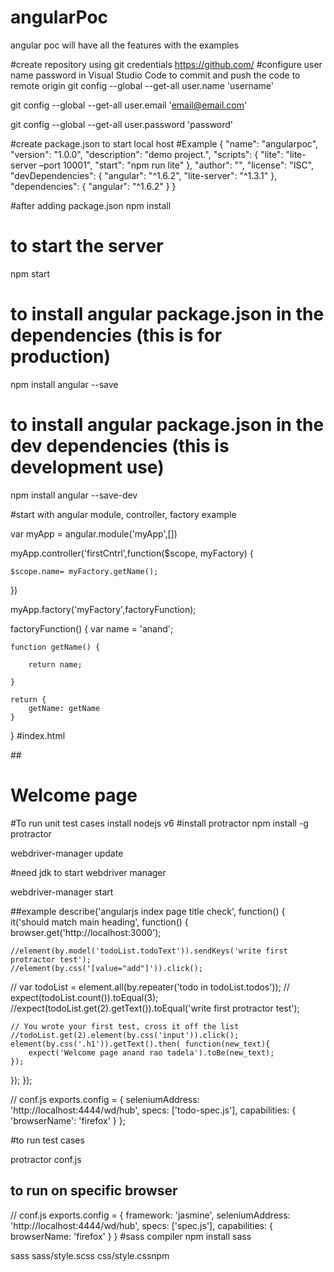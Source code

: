 # angularPoc
angular poc will have all the features with the examples 

#create repository using git credentials
https://github.com/
#configure user name password in Visual Studio Code to commit and push the code to remote origin
git config --global --get-all user.name 'username'

git config --global --get-all user.email 'email@email.com'

git config --global --get-all user.password  'password'

#create package.json to start local host
#Example
{
  "name": "angularpoc",
  "version": "1.0.0",
  "description": "demo project.",
  "scripts": {
    "lite": "lite-server –port 10001",
    "start": "npm run lite"
  },
  "author": "",
  "license": "ISC",
  "devDependencies": {
    "angular": "^1.6.2",
    "lite-server": "^1.3.1"
  },
  "dependencies": {
    "angular": "^1.6.2"
  }
}

#after adding package.json 
npm install

# to start the server 
npm start

# to install angular package.json in the dependencies (this is for production)

npm install angular --save 

# to install angular package.json in the dev dependencies (this is development use)

npm install angular --save-dev

#start with angular module, controller, factory example

var myApp = angular.module('myApp',[])

myApp.controller('firstCntrl',function($scope, myFactory) {

    $scope.name= myFactory.getName();

})

myApp.factory('myFactory',factoryFunction);

factoryFunction() {
    var name = 'anand';

    function getName() {

        return name;

    } 

    return {
        getName: getName
    }
}
#index.html
<!doctype html>
##<html ng-app="myApp">
     <script src="node_modules/angular/angular.js"></script>
    <body>
        <h1 ng-controller="firstCntrl">Welcome page <span ng-bind='name'></span></h1>
    </body>
    </html>

#To run unit test cases
install nodejs v6
#install protractor
npm install -g protractor

webdriver-manager update

#need jdk to start webdriver manager

webdriver-manager start

##example 
describe('angularjs index page title check', function() {
  it('should match main heading', function() {
    browser.get('http://localhost:3000');

    //element(by.model('todoList.todoText')).sendKeys('write first protractor test');
    //element(by.css('[value="add"]')).click();

   // var todoList = element.all(by.repeater('todo in todoList.todos'));
   // expect(todoList.count()).toEqual(3);
    //expect(todoList.get(2).getText()).toEqual('write first protractor test');

    // You wrote your first test, cross it off the list
    //todoList.get(2).element(by.css('input')).click();
    element(by.css('.h1')).getText().then( function(new_text){
        expect('Welcome page anand rao tadela').toBe(new_text);
    });

  });
});

// conf.js
exports.config = {
  seleniumAddress: 'http://localhost:4444/wd/hub',
  specs: ['todo-spec.js'],
  capabilities: {
    'browserName': 'firefox'
    }
};

#to run test cases

protractor conf.js

## to run on specific browser
// conf.js
exports.config = {
  framework: 'jasmine',
  seleniumAddress: 'http://localhost:4444/wd/hub',
  specs: ['spec.js'],
  capabilities: {
    browserName: 'firefox'
  }
}
#sass compiler
npm install sass

sass sass/style.scss css/style.cssnpm 